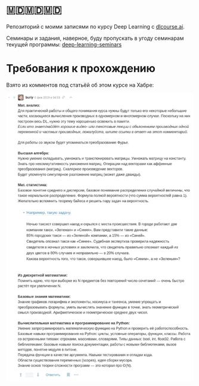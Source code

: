# 🇲🇩️🇲🇩️🇲🇩️

Репозиторий с моими записями по курсу Deep Learning с [dlcourse.ai](https://dlcourse.ai/).

<!-- Хорошие, годные лекции, записанные в первую очередь для студентов НГУ, без *эмммммммм нуууууууу типа пипа* и со смешными комментариями на ютубчике. -->

Семинары и задания, наверное, буду пропускать в угоду семинарам текущей программы: [deep-learning-seminars](https://github.com/bakafox/deep-learning-seminars/)

# Требования к прохождению

Взято из комментов под статьёй об этом курсе на Хабре:

![requirements.png](requirements.png)
